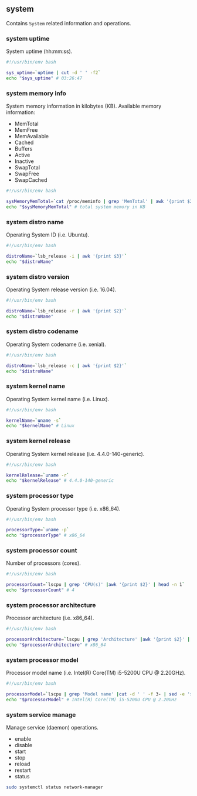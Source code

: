 ## system

Contains `System` related information and operations.

### system uptime

System uptime (hh:mm:ss).

```bash
#!/usr/bin/env bash

sys_uptime=`uptime | cut -d ' ' -f2`
echo "$sys_uptime" # 03:26:47
```

### system memory info

System memory information in kilobytes (KB). Available memory information:

- MemTotal
- MemFree
- MemAvailable
- Cached
- Buffers
- Active
- Inactive
- SwapTotal
- SwapFree
- SwapCached

```bash
#!/usr/bin/env bash

sysMemoryMemTotal=`cat /proc/meminfo | grep 'MemTotal' | awk '{print $2}' | head -n 1`
echo "$sysMemoryMemTotal" # total system memory in KB
```

### system distro name

Operating System ID (i.e. Ubuntu).

```bash
#!/usr/bin/env bash

distroName=`lsb_release -i | awk '{print $3}'`
echo "$distroName"
```

### system distro version

Operating System release version (i.e. 16.04).

```bash
#!/usr/bin/env bash

distroName=`lsb_release -r | awk '{print $2}'`
echo "$distroName"
```

### system distro codename

Operating System codename (i.e. xenial).

```bash
#!/usr/bin/env bash

distroName=`lsb_release -c | awk '{print $2}'`
echo "$distroName"
```

### system kernel name

Operating System kernel name (i.e. Linux).

```bash
#!/usr/bin/env bash

kernelName=`uname -s`
echo "$kernelName" # Linux
```

### system kernel release

Operating System kernel release (i.e. 4.4.0-140-generic).

```bash
#!/usr/bin/env bash

kernelRelease=`uname -r`
echo "$kernelRelease" # 4.4.0-140-generic
```

### system processor type

Operating System processor type (i.e. x86_64).

```bash
#!/usr/bin/env bash

processorType=`uname -p`
echo "$processorType" # x86_64
```

### system processor count

Number of processors (cores).

```bash
#!/usr/bin/env bash

processorCount=`lscpu | grep 'CPU(s)' |awk '{print $2}' | head -n 1`
echo "$processorCount" # 4
```

### system processor architecture

Processor architecture (i.e. x86_64).

```bash
#!/usr/bin/env bash

processorArchitecture=`lscpu | grep 'Architecture' |awk '{print $2}' | head -n 1`
echo "$processorArchitecture" # x86_64
```

### system processor model

Processor model name (i.e. Intel(R) Core(TM) i5-5200U CPU @ 2.20GHz).

```bash
#!/usr/bin/env bash

processorModel=`lscpu | grep 'Model name' |cut -d ' ' -f 3- | sed -e 's/^[[:space:]]*//'`
echo "$processorModel" # Intel(R) Core(TM) i5-5200U CPU @ 2.20GHz
```

### system service manage

Manage service (daemon) operations.

- enable
- disable
- start
- stop
- reload
- restart
- status

```bash
sudo systemctl status network-manager
```
